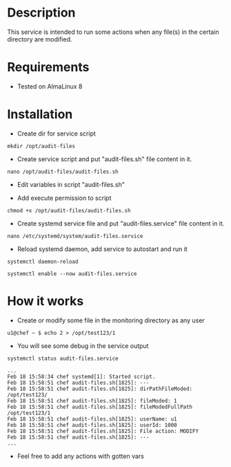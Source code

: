 # Description

This service is intended to run some actions when any file(s) in the certain directory are modified.

# Requirements

- Tested on AlmaLinux 8

# Installation

- Create dir for service script

```
mkdir /opt/audit-files
```

- Create service script and put "audit-files.sh" file content in it.

```
nano /opt/audit-files/audit-files.sh
```

- Edit variables in script "audit-files.sh"

- Add execute permission to script

```
chmod +x /opt/audit-files/audit-files.sh
```

- Create systemd service file and put "audit-files.service" file content in it.

```
nano /etc/systemd/system/audit-files.service
```

- Reload systemd daemon, add service to autostart and run it

```
systemctl daemon-reload
```
```
systemctl enable --now audit-files.service
```

# How it works

- Create or modify some file in the monitoring directory as any user

```
u1@chef ~ $ echo 2 > /opt/test123/1
```

- You will see some debug in the service output

```systemctl status audit-files.service```
```
...
Feb 18 15:58:34 chef systemd[1]: Started script.
Feb 18 15:58:51 chef audit-files.sh[1825]: ---
Feb 18 15:58:51 chef audit-files.sh[1825]: dirPathFileModed: /opt/test123/
Feb 18 15:58:51 chef audit-files.sh[1825]: fileModed: 1
Feb 18 15:58:51 chef audit-files.sh[1825]: fileModedFullPath /opt/test123/1
Feb 18 15:58:51 chef audit-files.sh[1825]: userName: u1
Feb 18 15:58:51 chef audit-files.sh[1825]: userId: 1000
Feb 18 15:58:51 chef audit-files.sh[1825]: File action: MODIFY
Feb 18 15:58:51 chef audit-files.sh[1825]: ---
...
```

- Feel free to add any actions with gotten vars
